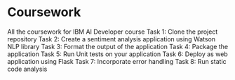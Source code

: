 # Coursework
All the coursework for IBM AI Developer course
Task 1: Clone the project repository
Task 2: Create a sentiment analysis application using Watson NLP library
Task 3: Format the output of the application
Task 4: Package the application
Task 5: Run Unit tests on your application
Task 6: Deploy as web application using Flask
Task 7: Incorporate error handling
Task 8: Run static code analysis
